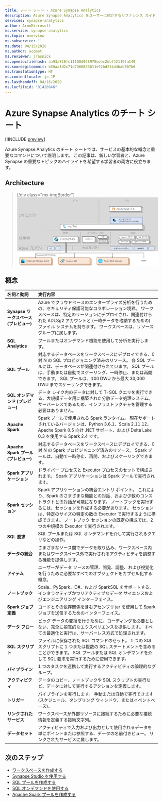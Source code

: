 ```yaml
---
title: チート シート - Azure Synapse Analytics
description: Azure Synapse Analytics をユーザーに紹介するリファレンス ガイド
services: synapse-analytics
author: ArnoMicrosoft
ms.service: synapse-analytics
ms.topic: overview
ms.subservice: ''
ms.date: 04/15/2020
ms.author: acomet
ms.reviewer: jrasnick
ms.openlocfilehash: aa93a816fc11158d928978bdec2dbf42119fa149
ms.sourcegitcommit: b80aafd2c71d7366838811e92bd234ddbab507b6
ms.translationtype: HT
ms.contentlocale: ja-JP
ms.lasthandoff: 04/16/2020
ms.locfileid: "81420946"
---
```

# <a name="azure-synapse-analytics-cheat-sheet"></a>Azure Synapse Analytics のチート シート

[!INCLUDE [preview](includes/note-preview.md)]

Azure Synapse Analytics のチート シートでは、サービスの基本的な概念と重要なコマンドについて説明します。 この記事は、新しい学習者と、Azure Synapse の重要なトピックのハイライトを希望する学習者の両方に役立ちます。

## <a name="architecture"></a>Architecture

> [!div class="mx-imgBorder"]
>![Synapse アーキテクチャ](media/overview-cheat-sheet/azure-synapse-architecture-cheat-sheet.png)

## <a name="concepts"></a>概念
| 名詞と動詞                         | 実行内容       |
|:---                                 |:---                 |
| **Synapse ワークスペース (プレビュー)** | Azure でクラウドベースのエンタープライズ分析を行うための、セキュリティ保護可能なコラボレーション境界。 ワークスペースは、特定のリージョンにデプロイされ、関連付けられた ADLSg2 アカウントと (一時データを格納するための) ファイル システムを持ちます。 ワークスペースは、リソース グループに属します。 |
| **SQL Analytics**   | プールまたはオンデマンド機能を使用して分析を実行します。  |
| **SQL プール**   | 対応するデータベースをワークスペースにデプロイできる、0 対 N の SQL プロビジョニング済みのリソース。 各 SQL プールには、データベースが関連付けられています。 SQL プールは、手動または自動でスケーリング、一時停止、または再開できます。 SQL プールは、100 DWU から最大 30,000 DWU までスケーリングできます。       |
| **SQL オンデマンド (プレビュー)**   | データ レイク内のデータに対して T-SQL クエリを実行できる、大規模データ用に構築された分散データ処理システム。 サーバーレスであるため、インフラストラクチャを管理する必要はありません。       |
|**Apache Spark** | Spark プールで使用される Spark ランタイム。 現在サポートされているバージョンは、Python 3.6.1、Scala 2.11.12、Apache Spark 0.5 向け .NET サポート、および Delta Lake 0.3 を使用する Spark 2.4 です。  | 
| **Apache Spark プール (プレビュー)**  | 対応するデータベースをワークスペースにデプロイできる、0 対 N の Spark プロビジョニング済みのリソース。 Spark プールは、自動で一時停止、再開、およびスケーリングできます。  |
| **Spark アプリケーション**  |   ドライバー プロセスと Executor プロセスのセットで構成されます。 Spark アプリケーションは Spark プールで実行されます。            |
| **Spark セッション**  |   Spark アプリケーションの統合エントリ ポイント。 これにより、Spark のさまざまな機能との対話、および少数のコンストラクトとの対話が可能になります。 ノートブックを実行するには、セッションを作成する必要があります。 セッションは、特定のサイズの特定の数の Executor で実行するように構成できます。 ノートブック セッションの既定の構成では、2 つの中規模の Executor で実行されます。 |
| **SQL 要求**  |   SQL プールまたは SQL オンデマンドを介して実行されるクエリなどの操作。 |
|**データの統合**| さまざまなソース間でデータを取り込み、ワークスペース内またはワークスペース外で実行されるアクティビティを調整する機能を提供します。| 
|**アイテム**| ユーザーがデータ ソースの管理、開発、調整、および視覚化を行うために必要なすべてのオブジェクトをカプセル化する概念。|
|**ノートブック**| Scala、PySpark、C#、および SparkSQL をサポートする、インタラクティブかつリアクティブなデータ サイエンスおよびエンジニアリング インターフェイス。 |
|**Spark ジョブ定義**|コードとその依存関係を含むアセンブリ jar を使用して Spark ジョブを送信するためのインターフェイス。|
|**データ フロー**|  ビッグ データの変換を行うために、コーディングを必要としない、完全に視覚的なエクスペリエンスを提供します。 すべての最適化と実行は、サーバーレス方式で処理されます。 |
|**SQL スクリプト**| ファイルに保存された SQL コマンドのセット。 1 つの SQL スクリプトに 1 つまたは複数の SQL ステートメントを含めることができます。 SQL プールまたは SQL オンデマンドを介して SQL 要求を実行するために使用できます。|
|**パイプライン**| 1 つのタスクを連携して実行するアクティビティの論理的なグループ。|
|**アクティビティ**| データのコピー、ノートブックや SQL スクリプトの実行など、データに対して実行するアクションを定義します。|
|**トリガー**| パイプラインを実行します。 手動または自動で実行できます (スケジュール、タンブリング ウィンドウ、またはイベントベース)。|
|**リンクされたサービス**| ワークスペースが外部リソースに接続するために必要な接続情報を定義する接続文字列。|
|**データセット**|  アクティビティで入力および出力として使用されるデータを単にポイントまたは参照する、データの名前付きビュー。 リンクされたサービスに属します。|

## <a name="next-steps"></a>次のステップ

- [ワークスペースを作成する](quickstart-create-workspace.md)
- [Synapse Studio を使用する](quickstart-synapse-studio.md)
- [SQL プールを作成する](quickstart-create-sql-pool.md)
- [SQL オンデマンドを使用する](quickstart-sql-on-demand.md)
- [Apache Spark プールを作成する](quickstart-create-apache-spark-pool.md)

